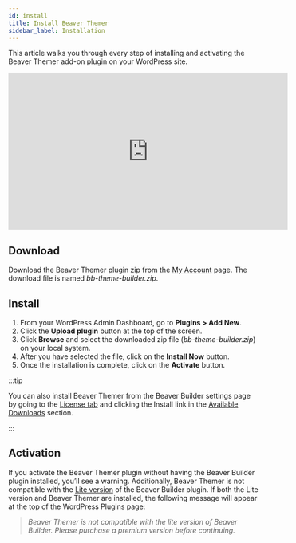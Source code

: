 ```yaml
---
id: install
title: Install Beaver Themer
sidebar_label: Installation
---
```


This article walks you through every step of installing and activating the Beaver Themer add-on plugin on your WordPress site.

<div className="embed-responsive">
  <iframe width="560" height="315" src="https://www.youtube.com/embed/lNM7B8_1IRE" frameBorder="0" allow="accelerometer; autoplay; encrypted-media; gyroscope; picture-in-picture" allowFullScreen></iframe>
</div>

## Download

Download the Beaver Themer plugin zip from the [My Account](https://www.wpbeaverbuilder.com/my-account/) page. The download file is named _bb-theme-builder.zip_.

## Install

1. From your WordPress Admin Dashboard, go to **Plugins > Add New**.
2. Click the **Upload plugin** button at the top of the screen.
3. Click **Browse** and select the downloaded zip file (_bb-theme-builder.zip_) on your local system.
4. After you have selected the file, click on the **Install Now** button.
5. Once the installation is complete, click on the **Activate** button.

:::tip

You can also install Beaver Themer from the Beaver Builder settings page by going to the [License tab](/beaver-builder/settings/license) and clicking the Install link in the [Available Downloads](/beaver-builder/settings/license#available-downloads) section.

:::

## Activation

If you activate the Beaver Themer plugin without having the Beaver Builder plugin installed, you’ll see a warning. Additionally, Beaver Themer is not compatible with the [Lite version](https://wordpress.org/plugins/beaver-builder-lite-version/) of the Beaver Builder plugin. If both the Lite version and Beaver Themer are installed, the following message will appear at the top of the WordPress Plugins page:

> _Beaver Themer is not compatible with the lite version of Beaver Builder. Please purchase a premium version before continuing._
